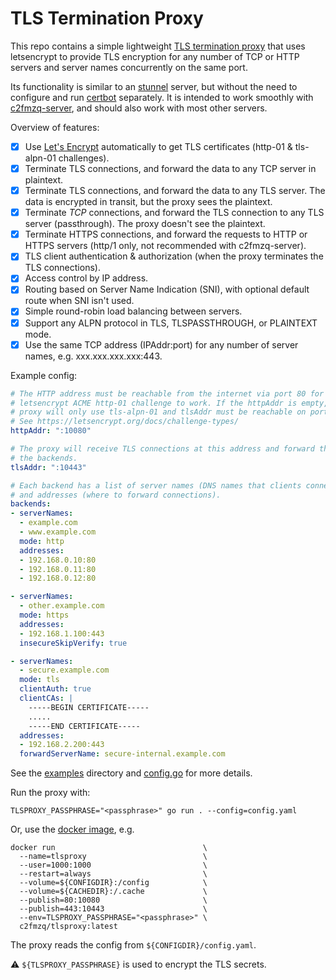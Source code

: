 # TLS Termination Proxy

This repo contains a simple lightweight [TLS termination proxy](https://en.wikipedia.org/wiki/TLS_termination_proxy) that uses letsencrypt to provide TLS encryption for any number of TCP or HTTP servers and server names concurrently on the same port.

Its functionality is similar to an [stunnel](https://www.stunnel.org/) server, but without the need to configure and run [certbot](https://certbot.eff.org/) separately. It is intended to work smoothly with [c2fmzq-server](https://github.com/c2FmZQ/c2FmZQ), and should also work with most other servers.

Overview of features:

* [x] Use [Let's Encrypt](https://letsencrypt.org/) automatically to get TLS certificates (http-01 & tls-alpn-01 challenges).
* [x] Terminate TLS connections, and forward the data to any TCP server in plaintext.
* [x] Terminate TLS connections, and forward the data to any TLS server. The data is encrypted in transit, but the proxy sees the plaintext.
* [x] Terminate _TCP_ connections, and forward the TLS connection to any TLS server (passthrough). The proxy doesn't see the plaintext.
* [x] Terminate HTTPS connections, and forward the requests to HTTP or HTTPS servers (http/1 only, not recommended with c2fmzq-server).
* [x] TLS client authentication & authorization (when the proxy terminates the TLS connections).
* [x] Access control by IP address.
* [x] Routing based on Server Name Indication (SNI), with optional default route when SNI isn't used.
* [x] Simple round-robin load balancing between servers.
* [x] Support any ALPN protocol in TLS, TLSPASSTHROUGH, or PLAINTEXT mode.
* [x] Use the same TCP address (IPAddr:port) for any number of server names, e.g. xxx.xxx.xxx.xxx:443.

Example config:

```yaml
# The HTTP address must be reachable from the internet via port 80 for the
# letsencrypt ACME http-01 challenge to work. If the httpAddr is empty, the
# proxy will only use tls-alpn-01 and tlsAddr must be reachable on port 443.
# See https://letsencrypt.org/docs/challenge-types/
httpAddr: ":10080"

# The proxy will receive TLS connections at this address and forward them to
# the backends.
tlsAddr: ":10443"

# Each backend has a list of server names (DNS names that clients connect to),
# and addresses (where to forward connections).
backends:
- serverNames: 
  - example.com
  - www.example.com
  mode: http
  addresses: 
  - 192.168.0.10:80
  - 192.168.0.11:80
  - 192.168.0.12:80

- serverNames:
  - other.example.com
  mode: https
  addresses:
  - 192.168.1.100:443
  insecureSkipVerify: true

- serverNames:
  - secure.example.com
  mode: tls
  clientAuth: true
  clientCAs: |
    -----BEGIN CERTIFICATE-----
    .....
    -----END CERTIFICATE-----
  addresses:
  - 192.168.2.200:443
  forwardServerName: secure-internal.example.com
```

See the [examples](https://github.com/c2FmZQ/tlsproxy/blob/main/examples) directory and [config.go](https://github.com/c2FmZQ/tlsproxy/blob/main/proxy/config.go#L64) for more details.


Run the proxy with:
```console
TLSPROXY_PASSPHRASE="<passphrase>" go run . --config=config.yaml
```

Or, use the [docker image](https://hub.docker.com/r/c2fmzq/tlsproxy), e.g.
```console
docker run                                 \
  --name=tlsproxy                          \
  --user=1000:1000                         \
  --restart=always                         \
  --volume=${CONFIGDIR}:/config            \
  --volume=${CACHEDIR}:/.cache             \
  --publish=80:10080                       \
  --publish=443:10443                      \
  --env=TLSPROXY_PASSPHRASE="<passphrase>" \
  c2fmzq/tlsproxy:latest
```

The proxy reads the config from `${CONFIGDIR}/config.yaml`.

:warning: `${TLSPROXY_PASSPHRASE}` is used to encrypt the TLS secrets.

